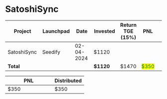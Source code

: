 # SatoshiSync



<table data-full-width="true"><thead><tr><th width="152">Project</th><th width="138">Launchpad</th><th width="132">Date</th><th width="133">Invested</th><th>Return TGE (15%)</th><th>PNL</th><th></th></tr></thead><tbody><tr><td>SatoshiSync</td><td>Seedify</td><td>02-04-2024</td><td>$1120</td><td></td><td></td><td></td></tr><tr><td><strong>Total</strong></td><td></td><td></td><td><strong>$1120</strong></td><td>$1470</td><td><mark style="color:green;">$350</mark></td><td></td></tr></tbody></table>

<table data-full-width="true"><thead><tr><th width="135">PNL</th><th>Distributed</th></tr></thead><tbody><tr><td>$350</td><td>$350</td></tr></tbody></table>
